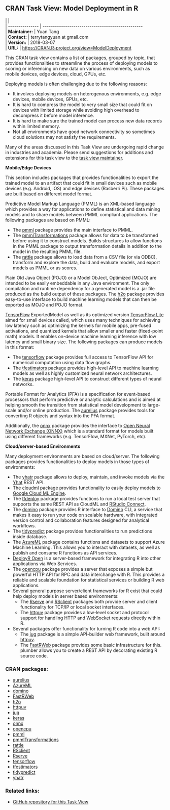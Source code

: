## CRAN Task View: Model Deployment in R

|                 |                                                     
| --------------- | -------------------------------------------------   
| **Maintainer:** | Yuan Tang                                           
| **Contact:**    | terrytangyuan at gmail.com                          
| **Version:**    | 2018-03-07                                          
| **URL:**        | <https://CRAN.R-project.org/view=ModelDeployment>   

<div>

This CRAN task view contains a list of packages, grouped by topic, that
provides functionalities to streamline the process of deploying models
to scoring or inferencing on new data on various environments, such as
mobile devices, edge devices, cloud, GPUs, etc.

Deploying models is often challenging due to the following reasons:

  - It involves deploying models on heterogenous environments, e.g. edge
    devices, mobile devices, GPUs, etc.
  - It is hard to compress the model to very small size that could fit
    on devices with limited storage while avoiding high overhead to
    decompress it before model inference.
  - It is hard to make sure the trained model can process new data
    records within limited memory.
  - Not all environments have good network connectivity so sometimes
    cloud solutions may not satisfy the requirements.

Many of the areas discussed in this Task View are undergoing rapid
change in industries and academia. Please send suggestions for additions
and extensions for this task view to the [task view
maintainer](mailto:terrytangyuan@gmail.com).

**Mobile/Edge Devices**

This section includes packages that provides functionalities to export
the trained model to an artifact that could fit in small devices such as
mobile devices (e.g. Android, iOS) and edge devices (Rasberri Pi). These
packages are built based on different model format.

Predictive Model Markup Language (PMML) is an XML-based language which
provides a way for applications to define statistical and data mining
models and to share models between PMML compliant applications. The
following packages are based on PMML:

  - The [pmml](https://cran.r-project.org/package=pmml) package provides the main
    interface to PMML.
  - The
    [pmmlTransformations](https://cran.r-project.org/package=pmmlTransformations)
    package allows for data to be transformed before using it to
    construct models. Builds structures to allow functions in the PMML
    package to output transformation details in addition to the model in
    the resulting PMML file.
  - The [rattle](https://cran.r-project.org/package=rattle) package allows to load
    data from a CSV file (or via ODBC), transform and explore the data,
    build and evaluate models, and export models as PMML or as scores.

Plain Old Java Object (POJO) or a Model ObJect, Optimized (MOJO) are
intended to be easily embeddable in any Java environment. The only
compilation and runtime dependency for a generated model is a .jar file
produced as the build output of these packages. The
[h2o](https://cran.r-project.org/package=h2o) package provides easy-to-use interface
to build machine learning models that can then be exported as MOJO and
POJO format.

[TensorFlow](https://www.tensorflow.org/) ExportedModel as well as its
optimized version [TensorFlow
Lite](https://www.tensorflow.org/mobile/tflite/) aimed for small devices
called, which uses many techniques for achieving low latency such as
optimizing the kernels for mobile apps, pre-fused activations, and
quantized kernels that allow smaller and faster (fixed-point math)
models. It enables on-device machine learning inference with low latency
and small binary size. The following packages can produce models in this
format:

  - The [tensorflow](https://cran.r-project.org/package=tensorflow) package provides
    full access to TensorFlow API for numerical computation using data
    flow graphs.
  - The [tfestimators](https://cran.r-project.org/package=tfestimators) package
    provides high-level API to machine learning models as well as highly
    customized neural network architectures.
  - The [keras](https://cran.r-project.org/package=keras) package high-level API to
    construct different types of neural networks.

Portable Format for Analytics (PFA) is a specification for event-based
processors that perform predictive or analytic calculations and is aimed
at helping smooth the transition from statistical model development to
large-scale and/or online production. The
[aurelius](https://cran.r-project.org/package=aurelius) package provides tools for
converting R objects and syntax into the PFA format.

Additionally, the [onnx](https://cran.r-project.org/package=onnx) package provides
the interface to [Open Neural Network Exchange (ONNX)](https://onnx.ai/)
which is a standard format for models built using different frameworks
(e.g. TensorFlow, MXNet, PyTorch, etc).

**Cloud/server-based Environments**

Many deployment environments are based on cloud/server. The following
packages provides functionalities to deploy models in those types of
environments:

  - The [yhatr](https://cran.r-project.org/package=yhatr) package allows to deploy,
    maintain, and invoke models via the [Yhat](https://www.yhat.com)
    REST API.
  - The [cloudml](https://github.com/rstudio/cloudml) package provides
    functionality to easily deploy models to [Google Cloud ML
    Engine](https://cloud.google.com/ml-engine/).
  - The [tfdeploy](https://github.com/rstudio/tfdeploy) package provides
    functions to run a local test server that supports the same REST API
    as CloudML and [RStudio
    Connect](https://www.rstudio.com/products/connect/).
  - The [domino](https://cran.r-project.org/package=domino) package provides R
    interface to [Domino](https://www.dominodatalab.com/) CLI, a service
    that makes it easy to run your code on scalable hardware, with
    integrated version control and collaboration features designed for
    analytical workflows.
  - The [tidypredict](https://cran.r-project.org/package=tidypredict) package
    provides functionalities to run predictions inside database.
  - The [AzureML](https://cran.r-project.org/package=AzureML) package contains
    functions and datasets to support Azure Machine Learning. This
    allows you to interact with datasets, as well as publish and consume
    R functions as API services.
  - [DeployR Open](http://projects.revolutionanalytics.com/deployr/) is
    a server-based framework for integrating R into other applications
    via Web Services.
  - The [opencpu](https://cran.r-project.org/package=opencpu) package provides a
    server that exposes a simple but powerful HTTP API for RPC and data
    interchange with R. This provides a reliable and scalable foundation
    for statistical services or building R web applications.
  - Several general purpose server/client frameworks for R exist that
    could help deploy models in server based environments:
      - The [Rserve](https://cran.r-project.org/package=Rserve) and
        [RSclient](https://cran.r-project.org/package=RSclient) packages both
        provide server and client functionality for TCP/IP or local
        socket interfaces.
      - The [httpuv](https://cran.r-project.org/package=httpuv) package provides a
        low-level socket and protocol support for handling HTTP and
        WebSocket requests directly within R.
  - Several packages offer functionality for turning R code into a web
    API:
      - The [jug](https://cran.r-project.org/package=jug) package is a simple
        API-builder web framework, built around
        [httpuv](https://cran.r-project.org/package=httpuv).
      - The [FastRWeb](https://cran.r-project.org/package=FastRWeb) package provides
        some basic infrastructure for this. plumber allows you to create
        a REST API by decorating existing R source code.

</div>

### CRAN packages:

  - [aurelius](https://cran.r-project.org/package=aurelius)
  - [AzureML](https://cran.r-project.org/package=AzureML)
  - [domino](https://cran.r-project.org/package=domino)
  - [FastRWeb](https://cran.r-project.org/package=FastRWeb)
  - [h2o](https://cran.r-project.org/package=h2o)
  - [httpuv](https://cran.r-project.org/package=httpuv)
  - [jug](https://cran.r-project.org/package=jug)
  - [keras](https://cran.r-project.org/package=keras)
  - [onnx](https://cran.r-project.org/package=onnx)
  - [opencpu](https://cran.r-project.org/package=opencpu)
  - [pmml](https://cran.r-project.org/package=pmml)
  - [pmmlTransformations](https://cran.r-project.org/package=pmmlTransformations)
  - [rattle](https://cran.r-project.org/package=rattle)
  - [RSclient](https://cran.r-project.org/package=RSclient)
  - [Rserve](https://cran.r-project.org/package=Rserve)
  - [tensorflow](https://cran.r-project.org/package=tensorflow)
  - [tfestimators](https://cran.r-project.org/package=tfestimators)
  - [tidypredict](https://cran.r-project.org/package=tidypredict)
  - [yhatr](https://cran.r-project.org/package=yhatr)

### Related links:

  - [GitHub repository for this Task
    View](https://github.com/terrytangyuan/ctv-model-deployment)
